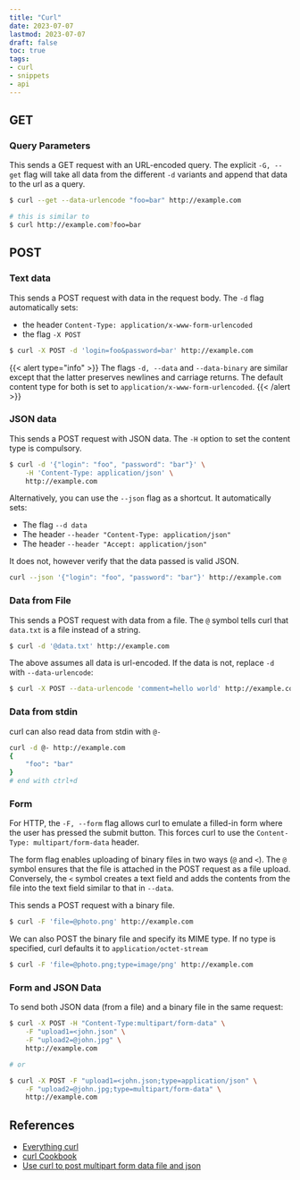 ```yaml
---
title: "Curl"
date: 2023-07-07
lastmod: 2023-07-07
draft: false
toc: true
tags:
- curl
- snippets
- api
---
```


## GET

### Query Parameters

This sends a GET request with an URL-encoded query. The explicit `-G, --get`
flag will take all data from the different `-d` variants and append that data to
the url as a query.

```bash
$ curl --get --data-urlencode "foo=bar" http://example.com

# this is similar to
$ curl http://example.com?foo=bar
```

## POST

### Text data

This sends a POST request with data in the request body. The `-d` flag
automatically sets:

- the header `Content-Type: application/x-www-form-urlencoded`
- the flag `-X POST`

```bash
$ curl -X POST -d 'login=foo&password=bar' http://example.com
```

{{< alert type="info" >}}
The flags `-d, --data` and `--data-binary` are similar except that the latter
preserves newlines and carriage returns. The default content type for both is
set to `application/x-www-form-urlencoded`.
{{< /alert >}}

### JSON data

This sends a POST request with JSON data. The `-H` option to set the content
type is compulsory.

```bash
$ curl -d '{"login": "foo", "password": "bar"}' \
	-H 'Content-Type: application/json' \
	http://example.com
```

Alternatively, you can use the `--json` flag as a shortcut. It automatically
sets:

 - The flag `--d data`
 - The header `--header "Content-Type: application/json"`
 - The header `--header "Accept: application/json"`

It does not, however verify that the data passed is valid JSON.

```bash
curl --json '{"login": "foo", "password": "bar"}' http://example.com
```

### Data from File

This sends a POST request with data from a file. The `@` symbol tells curl that `data.txt` is a file instead of a string.

```bash
$ curl -d '@data.txt' http://example.com
```

The above assumes all data is url-encoded. If the data is not, replace `-d` with `--data-urlencode`:

```bash
$ curl -X POST --data-urlencode 'comment=hello world' http://example.com
```

### Data from stdin

curl can also read data from stdin with `@-`

```bash
curl -d @- http://example.com
{
	"foo": "bar"
}
# end with ctrl+d
```

### Form

For HTTP, the `-F, --form` flag allows curl to emulate a filled-in form where
the user has pressed the submit button. This forces curl to use the
`Content-Type: multipart/form-data` header.

The form flag enables uploading of binary files in two ways (`@` and `<`). The
`@` symbol ensures that the file is attached in the POST request as a file
upload. Conversely, the `<` symbol creates a text field and adds the contents
from the file into the text field similar to that in `--data`.

This sends a POST request with a binary file.

```bash
$ curl -F 'file=@photo.png' http://example.com
```

We can also POST the binary file and specify its MIME type. If no type is
specified, curl defaults it to `application/octet-stream`

```bash
$ curl -F 'file=@photo.png;type=image/png' http://example.com
```

### Form and JSON Data

To send both JSON data (from a file) and a binary file in the same request:

```bash
$ curl -X POST -H "Content-Type:multipart/form-data" \
	-F "upload1=<john.json" \
	-F "upload2=@john.jpg" \
	http://example.com

# or

$ curl -X POST -F "upload1=<john.json;type=application/json" \
	-F "upload2=@john.jpg;type=multipart/form-data" \
	http://example.com
```

## References

- [Everything curl](https://everything.curl.dev/)
- [curl Cookbook](https://catonmat.net/cookbooks/curl)
- [Use curl to post multipart form data file and json](https://stackoverflow.com/questions/53724134/use-curl-to-post-multipart-form-data-file-and-lots-of-key-value-pairs)
